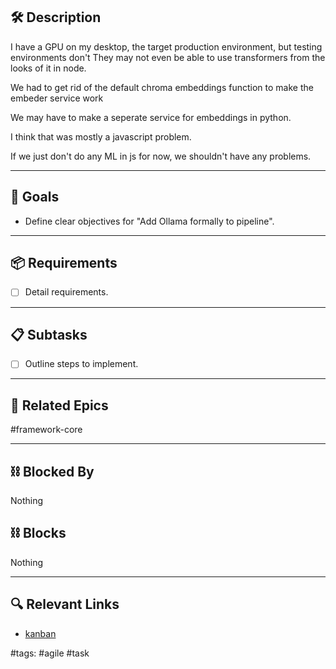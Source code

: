 ## 🛠️ Description

I have a GPU on my desktop, the target production environment, but testing environments don't
They may not even be able to use transformers from the looks of it in node.

We had to get rid of the default chroma embeddings function to make the embeder service work

We may have to make a seperate service for embeddings in python.

I think that was mostly a javascript problem.

If we just don't do any ML in js for  now,  we shouldn't have any problems.



---

## 🎯 Goals

- Define clear objectives for "Add Ollama formally to pipeline".

---

## 📦 Requirements

- [ ] Detail requirements.

---

## 📋 Subtasks

- [ ] Outline steps to implement.

---

## 🔗 Related Epics

#framework-core

---

## ⛓️ Blocked By

Nothing

## ⛓️ Blocks

Nothing

---

## 🔍 Relevant Links

- [kanban](../boards/kanban.md)

#tags: #agile #task
